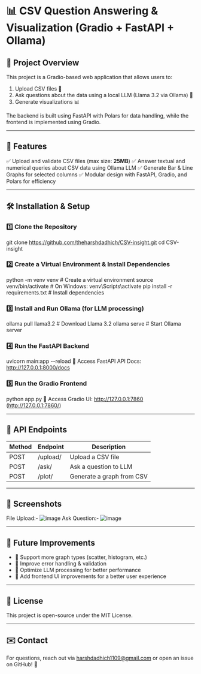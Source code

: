 # 📊 CSV Question Answering & Visualization (Gradio + FastAPI + Ollama)

## 📝 Project Overview
This project is a Gradio-based web application that allows users to:
1. Upload CSV files 📂
2. Ask questions about the data using a local LLM (Llama 3.2 via Ollama) 🧠
3. Generate visualizations 📊

The backend is built using FastAPI with Polars for data handling, while the frontend is implemented using Gradio.

---

## 🚀 Features
✅ Upload and validate CSV files (max size: **25MB**)
✅ Answer textual and numerical queries about CSV data using Ollama LLM
✅ Generate Bar & Line Graphs for selected columns
✅ Modular design with FastAPI, Gradio, and Polars for efficiency

---

## 🛠️ Installation & Setup
### 1️⃣ Clone the Repository
git clone https://github.com/theharshdadhich/CSV-insight.git
cd CSV-insight

### 2️⃣ Create a Virtual Environment & Install Dependencies
python -m venv venv  # Create a virtual environment
source venv/bin/activate  # On Windows: venv\Scripts\activate
pip install -r requirements.txt  # Install dependencies

### 3️⃣ Install and Run Ollama (for LLM processing)
ollama pull llama3.2  # Download Llama 3.2 
ollama serve  # Start Ollama server

### 4️⃣ Run the FastAPI Backend
uvicorn main:app --reload
📌 Access FastAPI API Docs: http://127.0.0.1:8000/docs

### 5️⃣ Run the Gradio Frontend
python app.py
📌 Access Gradio UI: http://127.0.0.1:7860 (http://127.0.0.1:7860/)

---

## 🔌 API Endpoints
| Method | Endpoint            | Description                  |
|--------|---------------------|------------------------------|
| POST   | /upload/            | Upload a CSV file            |
| POST   | /ask/               | Ask a question to LLM        |
| POST   | /plot/              | Generate a graph from CSV    |

---

## 📸 Screenshots
File Upload:-
![image](https://github.com/user-attachments/assets/1f03164f-9aec-45f0-87db-a0d2c95bb5fa)
Ask Question:-
![image](https://github.com/user-attachments/assets/d1f35f48-54e5-4671-ada1-bbf54d902fa8)



---

## 🎯 Future Improvements
- 🔹 Support more graph types (scatter, histogram, etc.)
- 🔹 Improve error handling & validation
- 🔹 Optimize LLM processing for better performance
- 🔹 Add frontend UI improvements for a better user experience

---

## 📝 License
This project is open-source under the MIT License.

---

## ✉️ Contact
For questions, reach out via harshdadhich1109@gmail.com or open an issue on GitHub! 🚀
